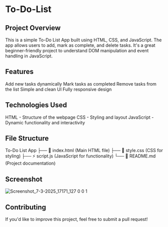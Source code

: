 # To-Do-List
## Project Overview
This is a simple To-Do List App built using HTML, CSS, and JavaScript. The app allows users to add, mark as complete, and delete tasks. It's a great beginner-friendly project to understand DOM manipulation and event handling in JavaScript.

## Features
Add new tasks dynamically
Mark tasks as completed
Remove tasks from the list
Simple and clean UI
Fully responsive design

## Technologies Used
HTML - Structure of the webpage
CSS - Styling and layout
JavaScript - Dynamic functionality and interactivity

## File Structure
To-Do List App
├── 📄 index.html  (Main HTML file)
├── 🎨 style.css   (CSS for styling)
├── ⚡ script.js   (JavaScript for functionality)
└── 📄 README.md   (Project documentation)

## Screenshot
![Screenshot_7-3-2025_17171_127 0 0 1](https://github.com/user-attachments/assets/5c472dad-37ab-42e0-bf5b-28ad34f1d279)

## Contributing
If you'd like to improve this project, feel free to submit a pull request!




